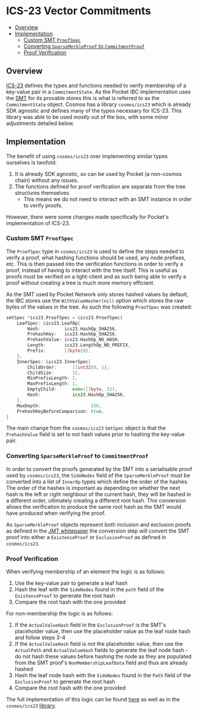 # ICS-23 Vector Commitments <!-- omit in toc -->

- [Overview](#overview)
- [Implementation](#implementation)
  - [Custom SMT `ProofSpec`](#custom-smt-proofspec)
  - [Converting `SparseMerkleProof` to `CommitmentProof`](#converting-sparsemerkleproof-to-commitmentproof)
  - [Proof Verification](#proof-verification)

## Overview

[ICS-23][ics23] defines the types and functions needed to verify membership of a key-value pair in a `CommitmentState`. As the Pocket IBC implementation uses the [SMT][smt] for its provable stores this is what is referred to as the `CommitmentState` object. Cosmos has a library `cosmos/ics23` which is already SDK agnostic and defines many of the types necessary for ICS-23. This library was able to be used _mostly_ out of the box, with some minor adjustments detailed below.

## Implementation

The benefit of using `cosmos/ics23` over implementing similar types ourselves is twofold:

1. It is already SDK agnostic, so can be used by Pocket (a non-cosmos chain) without any issues.
2. The functions defined for proof verification are separate from the tree structures themselves
   - This means we do not need to interact with an SMT instance in order to verify proofs.

However, there were some changes made specifically for Pocket's implementation of ICS-23.

### Custom SMT `ProofSpec`

The `ProofSpec` type in `cosmos/ics23` is used to define the steps needed to verify a proof, what hashing functions should be used, any node prefixes, etc. This is then passed into the verification functions in order to verify a proof, instead of having to interact with the tree itself. This is useful as proofs must be verified on a light-client and as such being able to verify a proof without creating a tree is much more memory efficient.

As the SMT used by Pocket Network only stores hashed values by default, the IBC stores use the `WithValueHasher(nil)` option which stores the raw bytes of the values in the tree. As such the following `ProofSpec` was created:

```go
smtSpec *ics23.ProofSpec = &ics23.ProofSpec{
	LeafSpec: &ics23.LeafOp{
		Hash:         ics23.HashOp_SHA256,
		PrehashKey:   ics23.HashOp_SHA256,
		PrehashValue: ics23.HashOp_NO_HASH,
		Length:       ics23.LengthOp_NO_PREFIX,
        Prefix:       []byte{0},
	},
	InnerSpec: &ics23.InnerSpec{
		ChildOrder:      []int32{0, 1},
		ChildSize:       32,
		MinPrefixLength: 1,
		MaxPrefixLength: 1,
        EmptyChild:      make([]byte, 32),
		Hash:            ics23.HashOp_SHA256,
	},
	MaxDepth:                   256,
	PrehashKeyBeforeComparison: true,
}
```

The main change from the `cosmos/ics23` `SmtSpec` object is that the `PrehashValue` field is set to not hash values prior to hashing the key-value pair.

### Converting `SparseMerkleProof` to `CommitmentProof`

In order to convert the proofs generated by the SMT into a serialisable proof used by `cosmos/ics23`, the `SideNodes` field of the `SparseMerkleProof` must be converted into a list of `InnerOp` types which define the order of the hashes. The order of the hashes is important as depending on whether the next hash is the left or right neighbour of the current hash, they will be hashed in a different order, ultimately creating a different root hash. This conversion allows the verification to produce the same root hash as the SMT would have produced when verifying the proof.

As `SparseMerkleProof` objects represent both inclusion and exclusion proofs as defined in the [JMT whitepaper][jmt] the conversion step will convert the SMT proof into either a `ExistenceProof` or `ExclusionProof` as defined in `cosmos/ics23`.

### Proof Verification

When verifying membership of an element the logic is as follows:

1. Use the key-value pair to generate a leaf hash
2. Hash the leaf with the `SideNodes` found in the `path` field of the `ExistenceProof` to generate the root hash
3. Compare the root hash with the one provided

For non-membership the logic is as follows:

1. If the `ActualValueHash` field in the `ExclusionProof` is the SMT's placeholder value, then use the placeholder value as the leaf node hash and follow steps 3-4
2. If the `ActualValueHash` field is not the placeholder value, then use the `ActualPath` and `ActualValueHash` fields to generate the leaf node hash - do not hash these values before hashing the node as they are populated from the SMT proof's `NonMembershipLeafData` field and thus are already hashed
3. Hash the leaf node hash with the `SideNodes` found in the `Path` field of the `ExclusionProof` to generate the root hash
4. Compare the root hash with the one provided

The full implementation of this logic can be found [here](../store/proofs_ics23.go) as well as in the `cosmos/ics23` [library](https://github.com/h5law/ics23/blob/56d948cafb83ded78dc4b9de3c8b04582734851a/go/proof.go#L171).

[ics23]: https://github.com/cosmos/ibc/blob/main/spec/core/ics-023-vector-commitments/README.md
[smt]: https://github.com/pokt-network/smt
[jmt]: https://developers.diem.com/papers/jellyfish-merkle-tree/2021-01-14.pdf
